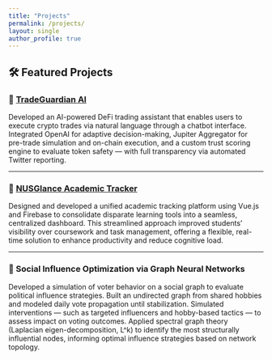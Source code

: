 ```yaml
---
title: "Projects"
permalink: /projects/
layout: single
author_profile: true
---
```


## 🛠 Featured Projects

### 🔹 [TradeGuardian AI](https://github.com/bnb-hack)

Developed an AI-powered DeFi trading assistant that enables users to execute crypto trades via natural language through a chatbot interface. Integrated OpenAI for adaptive decision-making, Jupiter Aggregator for pre-trade simulation and on-chain execution, and a custom trust scoring engine to evaluate token safety — with full transparency via automated Twitter reporting.

---

### 🔹 [NUSGlance Academic Tracker](https://bt3103-7c86e.web.app)

Designed and developed a unified academic tracking platform using Vue.js and Firebase to consolidate disparate learning tools into a seamless, centralized dashboard. This streamlined approach improved students’ visibility over coursework and task management, offering a flexible, real-time solution to enhance productivity and reduce cognitive load.

---

### 🔹 Social Influence Optimization via Graph Neural Networks

Developed a simulation of voter behavior on a social graph to evaluate political influence strategies. Built an undirected graph from shared hobbies and modeled daily vote propagation until stabilization. Simulated interventions — such as targeted influencers and hobby-based tactics — to assess impact on voting outcomes. Applied spectral graph theory (Laplacian eigen-decomposition, L^k) to identify the most structurally influential nodes, informing optimal influence strategies based on network topology.